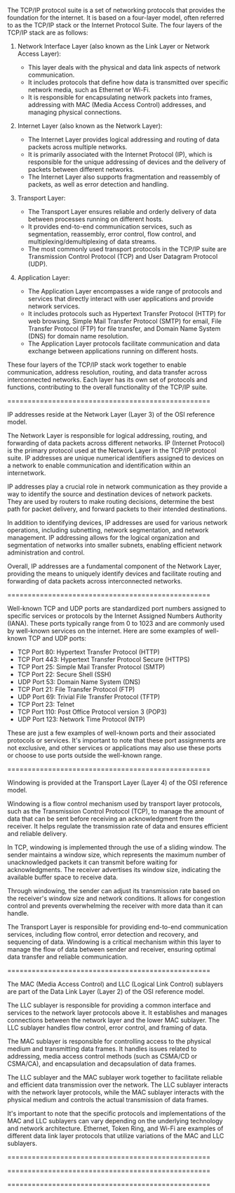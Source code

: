The TCP/IP protocol suite is a set of networking protocols that provides the foundation for the internet. It is based on a four-layer model, often referred to as the TCP/IP stack or the Internet Protocol Suite. The four layers of the TCP/IP stack are as follows:

1. Network Interface Layer (also known as the Link Layer or Network Access Layer):
   - This layer deals with the physical and data link aspects of network communication.
   - It includes protocols that define how data is transmitted over specific network media, such as Ethernet or Wi-Fi.
   - It is responsible for encapsulating network packets into frames, addressing with MAC (Media Access Control) addresses, and managing physical connections.

2. Internet Layer (also known as the Network Layer):
   - The Internet Layer provides logical addressing and routing of data packets across multiple networks.
   - It is primarily associated with the Internet Protocol (IP), which is responsible for the unique addressing of devices and the delivery of packets between different networks.
   - The Internet Layer also supports fragmentation and reassembly of packets, as well as error detection and handling.

3. Transport Layer:
   - The Transport Layer ensures reliable and orderly delivery of data between processes running on different hosts.
   - It provides end-to-end communication services, such as segmentation, reassembly, error control, flow control, and multiplexing/demultiplexing of data streams.
   - The most commonly used transport protocols in the TCP/IP suite are Transmission Control Protocol (TCP) and User Datagram Protocol (UDP).

4. Application Layer:
   - The Application Layer encompasses a wide range of protocols and services that directly interact with user applications and provide network services.
   - It includes protocols such as Hypertext Transfer Protocol (HTTP) for web browsing, Simple Mail Transfer Protocol (SMTP) for email, File Transfer Protocol (FTP) for file transfer, and Domain Name System (DNS) for domain name resolution.
   - The Application Layer protocols facilitate communication and data exchange between applications running on different hosts.

These four layers of the TCP/IP stack work together to enable communication, address resolution, routing, and data transfer across interconnected networks. Each layer has its own set of protocols and functions, contributing to the overall functionality of the TCP/IP suite.

==================================================

IP addresses reside at the Network Layer (Layer 3) of the OSI reference model. 

The Network Layer is responsible for logical addressing, routing, and forwarding of data packets across different networks. IP (Internet Protocol) is the primary protocol used at the Network Layer in the TCP/IP protocol suite. IP addresses are unique numerical identifiers assigned to devices on a network to enable communication and identification within an internetwork.

IP addresses play a crucial role in network communication as they provide a way to identify the source and destination devices of network packets. They are used by routers to make routing decisions, determine the best path for packet delivery, and forward packets to their intended destinations.

In addition to identifying devices, IP addresses are used for various network operations, including subnetting, network segmentation, and network management. IP addressing allows for the logical organization and segmentation of networks into smaller subnets, enabling efficient network administration and control.

Overall, IP addresses are a fundamental component of the Network Layer, providing the means to uniquely identify devices and facilitate routing and forwarding of data packets across interconnected networks.

==================================================

Well-known TCP and UDP ports are standardized port numbers assigned to specific services or protocols by the Internet Assigned Numbers Authority (IANA). These ports typically range from 0 to 1023 and are commonly used by well-known services on the internet. Here are some examples of well-known TCP and UDP ports:

- TCP Port 80: Hypertext Transfer Protocol (HTTP)
- TCP Port 443: Hypertext Transfer Protocol Secure (HTTPS)
- TCP Port 25: Simple Mail Transfer Protocol (SMTP)
- TCP Port 22: Secure Shell (SSH)
- UDP Port 53: Domain Name System (DNS)
- TCP Port 21: File Transfer Protocol (FTP)
- UDP Port 69: Trivial File Transfer Protocol (TFTP)
- TCP Port 23: Telnet
- TCP Port 110: Post Office Protocol version 3 (POP3)
- UDP Port 123: Network Time Protocol (NTP)

These are just a few examples of well-known ports and their associated protocols or services. It's important to note that these port assignments are not exclusive, and other services or applications may also use these ports or choose to use ports outside the well-known range.

==================================================

Windowing is provided at the Transport Layer (Layer 4) of the OSI reference model.

Windowing is a flow control mechanism used by transport layer protocols, such as the Transmission Control Protocol (TCP), to manage the amount of data that can be sent before receiving an acknowledgment from the receiver. It helps regulate the transmission rate of data and ensures efficient and reliable delivery.

In TCP, windowing is implemented through the use of a sliding window. The sender maintains a window size, which represents the maximum number of unacknowledged packets it can transmit before waiting for acknowledgments. The receiver advertises its window size, indicating the available buffer space to receive data.

Through windowing, the sender can adjust its transmission rate based on the receiver's window size and network conditions. It allows for congestion control and prevents overwhelming the receiver with more data than it can handle.

The Transport Layer is responsible for providing end-to-end communication services, including flow control, error detection and recovery, and sequencing of data. Windowing is a critical mechanism within this layer to manage the flow of data between sender and receiver, ensuring optimal data transfer and reliable communication.

==================================================

The MAC (Media Access Control) and LLC (Logical Link Control) sublayers are part of the Data Link Layer (Layer 2) of the OSI reference model.

The LLC sublayer is responsible for providing a common interface and services to the network layer protocols above it. It establishes and manages connections between the network layer and the lower MAC sublayer. The LLC sublayer handles flow control, error control, and framing of data.

The MAC sublayer is responsible for controlling access to the physical medium and transmitting data frames. It handles issues related to addressing, media access control methods (such as CSMA/CD or CSMA/CA), and encapsulation and decapsulation of data frames.

The LLC sublayer and the MAC sublayer work together to facilitate reliable and efficient data transmission over the network. The LLC sublayer interacts with the network layer protocols, while the MAC sublayer interacts with the physical medium and controls the actual transmission of data frames.

It's important to note that the specific protocols and implementations of the MAC and LLC sublayers can vary depending on the underlying technology and network architecture. Ethernet, Token Ring, and Wi-Fi are examples of different data link layer protocols that utilize variations of the MAC and LLC sublayers.

==================================================


==================================================


==================================================